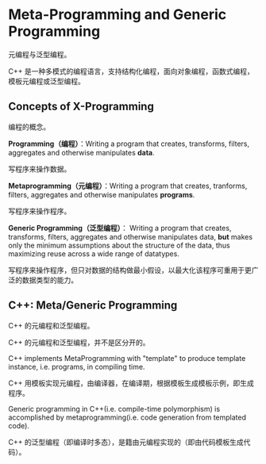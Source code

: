 # Meta-Programming and Generic Programming

元编程与泛型编程。

C++ 是一种多模式的编程语言，支持结构化编程，面向对象编程，函数式编程，模板元编程或泛型编程。

## Concepts of X-Programming

编程的概念。

**Programming（编程）**：Writing a program that creates, transforms, filters, aggregates and otherwise manipulates **data**.

写程序来操作数据。

**Metaprogramming（元编程）**：Writing a program that creates, tranforms, filters, aggregates and otherwise manipulates **programs**.

写程序来操作程序。

**Generic Programming（泛型编程）**： Writing a program that creates, transforms, filters, aggregates and otherwise manipulates data, **but** makes only the minimum assumptions about the structure of the data, thus maximizing reuse across a wide range of datatypes.

写程序来操作程序，但只对数据的结构做最小假设，以最大化该程序可重用于更广泛的数据类型的能力。

## C++: Meta/Generic Programming

C++ 的元编程和泛型编程。

C++ 的元编程和泛型编程，并不是区分开的。

C++ implements MetaProgramming with "template" to produce template instance, i.e. programs, in compiling time.

C++ 用模板实现元编程，由编译器，在编译期，根据模板生成模板示例，即生成程序。

Generic programming in C++(i.e. compile-time polymorphism) is accomplished by metaprogramming(i.e. code generation from templated code).

C++ 的泛型编程（即编译时多态），是籍由元编程实现的（即由代码模板生成代码）。